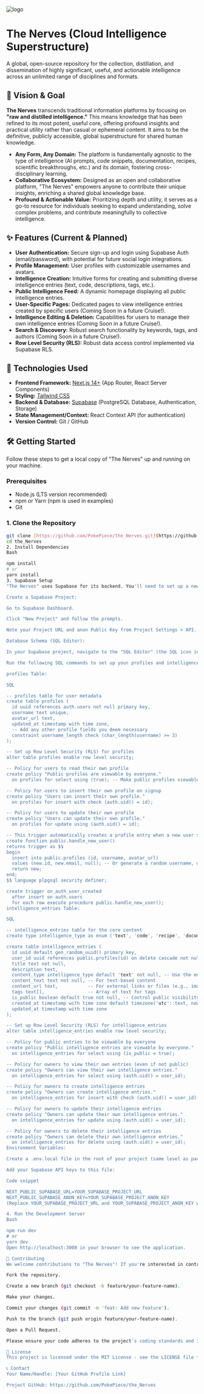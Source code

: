 ![logo](https://github.com/user-attachments/assets/b0d30319-1189-4a85-b1de-a78cac3bf9d2)

# The Nerves (Cloud Intelligence Superstructure)



A global, open-source repository for the collection, distillation, and dissemination of highly significant, useful, and actionable intelligence across an unlimited range of disciplines and formats.

## 🌟 Vision & Goal

**The Nerves** transcends traditional information platforms by focusing on **"raw and distilled intelligence."** This means knowledge that has been refined to its most potent, useful core, offering profound insights and practical utility rather than casual or ephemeral content. It aims to be the definitive, publicly accessible, global superstructure for shared human knowledge.

* **Any Form, Any Domain:** The platform is fundamentally agnostic to the type of intelligence (AI prompts, code snippets, documentation, recipes, scientific breakthroughs, etc.) and its domain, fostering cross-disciplinary learning.
* **Collaborative Ecosystem:** Designed as an open and collaborative platform, "The Nerves" empowers anyone to contribute their unique insights, enriching a shared global knowledge base.
* **Profound & Actionable Value:** Prioritizing depth and utility, it serves as a go-to resource for individuals seeking to expand understanding, solve complex problems, and contribute meaningfully to collective intelligence.

## ✨ Features (Current & Planned)

* **User Authentication:** Secure sign-up and login using Supabase Auth (email/password), with potential for future social login integrations.
* **Profile Management:** User profiles with customizable usernames and avatars.
* **Intelligence Creation:** Intuitive forms for creating and submitting diverse intelligence entries (text, code, descriptions, tags, etc.).
* **Public Intelligence Feed:** A dynamic homepage displaying all public intelligence entries.
* **User-Specific Pages:** Dedicated pages to view intelligence entries created by specific users (Coming Soon in a future Cruise!).
* **Intelligence Editing & Deletion:** Capabilities for users to manage their own intelligence entries (Coming Soon in a future Cruise!).
* **Search & Discovery:** Robust search functionality by keywords, tags, and authors (Coming Soon in a future Cruise!).
* **Row Level Security (RLS):** Robust data access control implemented via Supabase RLS.

## 🚀 Technologies Used

* **Frontend Framework:** [Next.js 14+](https://nextjs.org/) (App Router, React Server Components)
* **Styling:** [Tailwind CSS](https://tailwindcss.com/)
* **Backend & Database:** [Supabase](https://supabase.com/) (PostgreSQL Database, Authentication, Storage)
* **State Management/Context:** React Context API (for authentication)
* **Version Control:** Git / GitHub

## 🛠️ Getting Started

Follow these steps to get a local copy of "The Nerves" up and running on your machine.

### Prerequisites

* Node.js (LTS version recommended)
* npm or Yarn (npm is used in examples)
* Git

### 1. Clone the Repository

```bash
git clone [https://github.com/PokePiece/the_Nerves.git](https://github.com/PokePiece/the_Nerves.git)
cd the_Nerves
2. Install Dependencies
Bash

npm install
# or
yarn install
3. Supabase Setup
"The Nerves" uses Supabase for its backend. You'll need to set up a new Supabase project.

Create a Supabase Project:

Go to Supabase Dashboard.

Click "New Project" and follow the prompts.

Note your Project URL and anon Public Key from Project Settings > API.

Database Schema (SQL Editor):

In your Supabase project, navigate to the "SQL Editor" (the SQL icon in the sidebar).

Run the following SQL commands to set up your profiles and intelligence_entries tables, along with Row Level Security (RLS) policies.

profiles Table:

SQL

-- profiles table for user metadata
create table profiles (
  id uuid references auth.users not null primary key,
  username text unique,
  avatar_url text,
  updated_at timestamp with time zone,
  -- Add any other profile fields you deem necessary
  constraint username_length check (char_length(username) >= 3)
);

-- Set up Row Level Security (RLS) for profiles
alter table profiles enable row level security;

-- Policy for users to read their own profile
create policy "Public profiles are viewable by everyone."
  on profiles for select using (true); -- Make public profiles viewable by everyone. Adjust as needed for privacy.

-- Policy for users to insert their own profile on signup
create policy "Users can insert their own profile."
  on profiles for insert with check (auth.uid() = id);

-- Policy for users to update their own profile
create policy "Users can update their own profile."
  on profiles for update using (auth.uid() = id);

-- This trigger automatically creates a profile entry when a new user signs up
create function public.handle_new_user()
returns trigger as $$
begin
  insert into public.profiles (id, username, avatar_url)
  values (new.id, new.email, null); -- Or generate a random username, use email as fallback
  return new;
end;
$$ language plpgsql security definer;

create trigger on_auth_user_created
  after insert on auth.users
  for each row execute procedure public.handle_new_user();
intelligence_entries Table:

SQL

-- intelligence_entries table for the core content
create type intelligence_type as enum ('text', 'code', 'recipe', 'documentation', 'prompt', 'other'); -- Define types

create table intelligence_entries (
  id uuid default gen_random_uuid() primary key,
  user_id uuid references public.profiles(id) on delete cascade not null,
  title text not null,
  description text,
  content_type intelligence_type default 'text' not null, -- Use the enum type
  content_text text not null, -- For text-based content
  content_url text,           -- For external links or files (e.g., images, PDFs)
  tags text[],                -- Array of text for tags
  is_public boolean default true not null, -- Control public visibility
  created_at timestamp with time zone default timezone('utc'::text, now()) not null,
  updated_at timestamp with time zone
);

-- Set up Row Level Security (RLS) for intelligence_entries
alter table intelligence_entries enable row level security;

-- Policy for public entries to be viewable by everyone
create policy "Public intelligence entries are viewable by everyone."
  on intelligence_entries for select using (is_public = true);

-- Policy for owners to view their own entries (even if not public)
create policy "Owners can view their own intelligence entries."
  on intelligence_entries for select using (auth.uid() = user_id);

-- Policy for owners to create intelligence entries
create policy "Owners can create intelligence entries."
  on intelligence_entries for insert with check (auth.uid() = user_id);

-- Policy for owners to update their intelligence entries
create policy "Owners can update their own intelligence entries."
  on intelligence_entries for update using (auth.uid() = user_id);

-- Policy for owners to delete their intelligence entries
create policy "Owners can delete their own intelligence entries."
  on intelligence_entries for delete using (auth.uid() = user_id);
Environment Variables:

Create a .env.local file in the root of your project (same level as package.json).

Add your Supabase API keys to this file:

Code snippet

NEXT_PUBLIC_SUPABASE_URL=YOUR_SUPABASE_PROJECT_URL
NEXT_PUBLIC_SUPABASE_ANON_KEY=YOUR_SUPABASE_PROJECT_ANON_KEY
(Replace YOUR_SUPABASE_PROJECT_URL and YOUR_SUPABASE_PROJECT_ANON_KEY with the values from your Supabase Dashboard.)

4. Run the Development Server
Bash

npm run dev
# or
yarn dev
Open http://localhost:3000 in your browser to see the application.

🤝 Contributing
We welcome contributions to "The Nerves"! If you're interested in contributing:

Fork the repository.

Create a new branch (git checkout -b feature/your-feature-name).

Make your changes.

Commit your changes (git commit -m 'feat: Add new feature').

Push to the branch (git push origin feature/your-feature-name).

Open a Pull Request.

Please ensure your code adheres to the project's coding standards and includes relevant tests.

📄 License
This project is licensed under the MIT License - see the LICENSE file for details.

📞 Contact
Your Name/Handle: [Your GitHub Profile Link]

Project GitHub: https://github.com/PokePiece/the_Nerves

